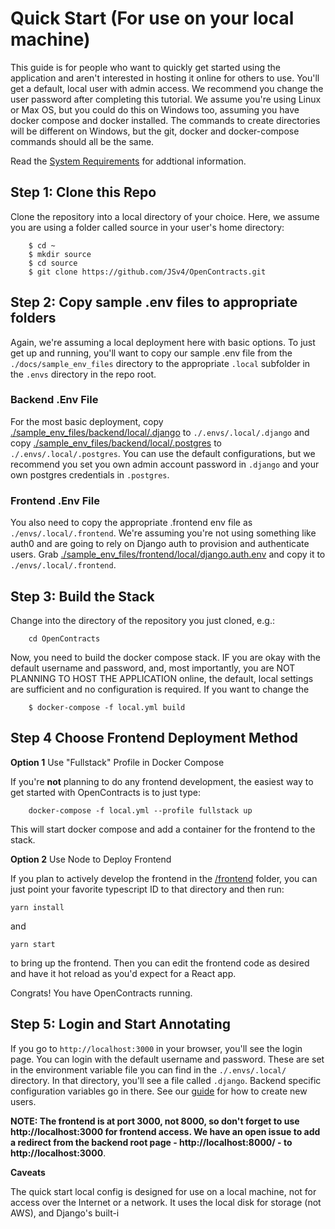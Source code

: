 # Quick Start (For use on your local machine)

This guide is for people who want to quickly get started using the application and aren't interested in hosting
it online for others to use. You'll get a default, local user with admin access. We recommend you change
the user password after completing this tutorial. We assume you're using Linux or Max OS, but you could
do this on Windows too, assuming you have docker compose and docker installed. The commands to create
directories will be different on Windows, but the git, docker and docker-compose commands should all be the
same. 

Read the [System Requirements](./requirements.md) for addtional information.  

## **Step 1**: Clone this Repo

Clone the repository into a local directory of your choice. Here, we assume you are using a folder
called source in your user's home directory:

```
    $ cd ~
    $ mkdir source
    $ cd source
    $ git clone https://github.com/JSv4/OpenContracts.git
```

## **Step 2**: Copy sample .env files to appropriate folders

Again, we're assuming a local deployment here with basic options. To just get up
and running, you'll want to copy our sample .env file from the `./docs/sample_env_files` directory to the
appropriate `.local` subfolder in the `.envs` directory in the repo root.

### Backend .Env File

For the most basic deployment, copy [./sample_env_files/backend/local/.django](https://github.com/JSv4/OpenContracts/blob/main/docs/sample_env_files/backend/local/.django)
to `./.envs/.local/.django` and copy [./sample_env_files/backend/local/.postgres](https://github.com/JSv4/OpenContracts/blob/main/docs/sample_env_files/backend/local/.postgres)
to `./.envs/.local/.postgres`. You can use the default configurations, but we recommend you set you own admin account
password in `.django` and your own postgres credentials in `.postgres`.

### Frontend .Env File

You also need to copy the appropriate .frontend env file as `./envs/.local/.frontend`. We're assuming you're
not using something like auth0 and are going to rely on Django auth to provision and authenticate users. Grab
[./sample_env_files/frontend/local/django.auth.env](./sample_env_files/frontend/local/django.auth.env) and copy it to
`./envs/.local/.frontend`.

## **Step 3**: Build the Stack

Change into the directory of the repository you just cloned, e.g.:

```
    cd OpenContracts
```

Now, you need to build the docker compose stack. IF you are okay with the default username and password, and, most
importantly, you are NOT PLANNING TO HOST THE APPLICATION online, the default, local settings are sufficient
and no configuration is required. If you want to change the

```
    $ docker-compose -f local.yml build
```

## **Step 4** Choose Frontend Deployment Method

__Option 1__ Use "Fullstack" Profile in Docker Compose

If you're **not** planning to do any frontend development, the easiest way to get started with OpenContracts is to
just type:

```commandline
    docker-compose -f local.yml --profile fullstack up
```

This will start docker compose and add a container for the frontend to the stack.

__Option 2__ Use Node to Deploy Frontend

If you plan to actively develop the frontend in the
[/frontend](https://github.com/JSv4/OpenContracts/tree/main/frontend) folder, you can just point your favorite
typescript ID to that directory and then run:

```commandline
yarn install
```

and

```commandline
yarn start
```

to bring up the frontend. Then you can edit the frontend code as desired and have it hot reload as you'd expect for a
React app.

Congrats! You have OpenContracts running.

## **Step 5**: Login and Start Annotating

If you go to `http://localhost:3000` in your browser, you'll see the login page. You can login with the default username
and password. These are set in the environment variable file you can find in the `./.envs/.local/` directory. In that
directory, you'll see a file called `.django`. Backend specific configuration variables go in there. See our
[guide](./configuration/add-users.md) for how to create new users.

**NOTE: The frontend is at port 3000, not 8000, so don't forget to use http://localhost:3000 for frontend access. We
have an open issue to add a redirect from the backend root page - http://localhost:8000/ - to http://localhost:3000**.

**Caveats**

The quick start local config is designed for use on a local machine, not for access over the Internet or a network.
It uses the local disk for storage (not AWS), and Django's built-i
